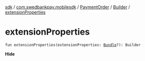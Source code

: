 [sdk](../../../index.md) / [com.swedbankpay.mobilesdk](../../index.md) / [PaymentOrder](../index.md) / [Builder](index.md) / [extensionProperties](./extension-properties.md)

# extensionProperties

`fun extensionProperties(extensionProperties: `[`Bundle`](https://developer.android.com/reference/android/os/Bundle.html)`?): Builder`

**Hide**

